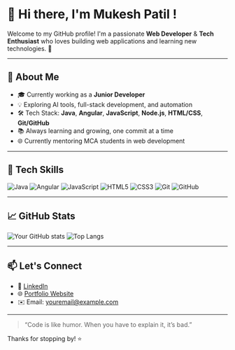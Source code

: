# 👋 Hi there, I'm Mukesh Patil !

Welcome to my GitHub profile! I'm a passionate **Web Developer** & **Tech Enthusiast** who loves building web applications and learning new technologies. 🚀

---

## 🌱 About Me

- 🎓 Currently working as a **Junior Developer**
- 💡 Exploring AI tools, full-stack development, and automation
- 🛠️ Tech Stack: **Java**, **Angular**, **JavaScript**, **Node.js**, **HTML/CSS**, **Git/GitHub**
- 📚 Always learning and growing, one commit at a time
- 🌐 Currently mentoring MCA students in web development

---

## 🔧 Tech Skills

![Java](https://img.shields.io/badge/Java-ED8B00?style=for-the-badge&logo=java&logoColor=white)
![Angular](https://img.shields.io/badge/Angular-DD0031?style=for-the-badge&logo=angular&logoColor=white)
![JavaScript](https://img.shields.io/badge/JavaScript-F7DF1E?style=for-the-badge&logo=javascript&logoColor=black)
![HTML5](https://img.shields.io/badge/HTML5-E34F26?style=for-the-badge&logo=html5&logoColor=white)
![CSS3](https://img.shields.io/badge/CSS3-1572B6?style=for-the-badge&logo=css3&logoColor=white)
![Git](https://img.shields.io/badge/Git-F05032?style=for-the-badge&logo=git&logoColor=white)
![GitHub](https://img.shields.io/badge/GitHub-000000?style=for-the-badge&logo=github&logoColor=white)

---

## 📈 GitHub Stats

![Your GitHub stats](https://github-readme-stats.vercel.app/api?username=yourusername&show_icons=true&theme=tokyonight)
![Top Langs](https://github-readme-stats.vercel.app/api/top-langs/?username=yourusername&layout=compact&theme=tokyonight)

---

## 📫 Let's Connect

- 💼 [LinkedIn](https://www.linkedin.com/in/yourprofile)
- 🌐 [Portfolio Website](https://yourwebsite.com)
- ✉️ Email: youremail@example.com

---

> “Code is like humor. When you have to explain it, it’s bad.”

Thanks for stopping by! ⭐️
